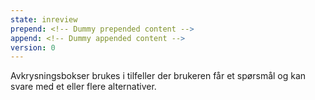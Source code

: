 ```yaml
---
state: inreview
prepend: <!-- Dummy prepended content -->
append: <!-- Dummy appended content -->
version: 0
---
```

Avkrysningsbokser brukes i tilfeller der brukeren får et spørsmål og kan svare med et eller flere alternativer.

